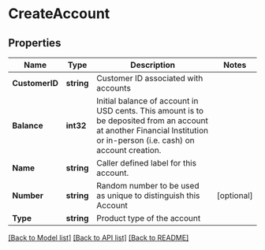 # CreateAccount

## Properties

Name | Type | Description | Notes
------------ | ------------- | ------------- | -------------
**CustomerID** | **string** | Customer ID associated with accounts | 
**Balance** | **int32** | Initial balance of account in USD cents. This amount is to be deposited from an account at another Financial Institution or in-person (i.e. cash) on account creation. | 
**Name** | **string** | Caller defined label for this account. | 
**Number** | **string** | Random number to be used as unique to distinguish this Account | [optional] 
**Type** | **string** | Product type of the account | 

[[Back to Model list]](../README.md#documentation-for-models) [[Back to API list]](../README.md#documentation-for-api-endpoints) [[Back to README]](../README.md)



